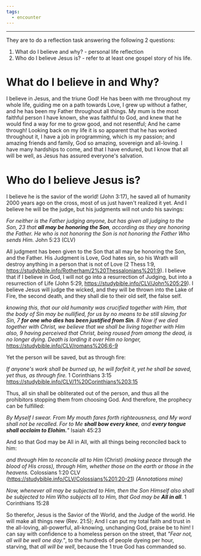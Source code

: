 ```yaml
---
tags:
  - encounter
---
```

___
They are to do a reflection task answering the following 2 questions: 

1. What do I believe and why? - personal life reflection
2. Who do I believe Jesus is? - refer to at least one gospel story of his life.

# What do I believe in and Why?
I believe in Jesus, and the triune God! He has been with me throughout my whole life, guiding me on a path towards Love, I grew up without a father, and he has been my Father throughout all things. My mum is the most faithful person I have known, she was faithful to God, and knew that he would find a way for me to grow good, and not resentful; And he came through! Looking back on my life it is so apparent that he has worked throughout it, I have a job in programming, which is my passion; and amazing friends and family, God so amazing, sovereign and all-loving. I have many hardships to come, and that I have endured, but I know that all will be well, as Jesus has assured everyone's salvation.


# Who do I believe Jesus is?
I believe he is the savior of the world! (John 3:17), he saved all of humanity 2000 years ago on the cross, most of us just haven't realized it yet. And I believe he will be the judge, but his judgments will not undo his savings:

*For neither is the Father judging anyone, but has given all judging to the Son, 23 that **all may be honoring the Son**, according as they are honoring the Father. He who is not honoring the Son is not honoring the Father Who sends Him.*
	John 5:23 (CLV)

All judgment has been given to the Son that all may be honoring the Son, and the Father. His Judgment is Love, God hates sin, so his Wrath will destroy anything in a person that is not of Love (2 Thess 1:9, https://studybible.info/Rotherham/2%20Thessalonians%201:9). I believe that if I believe in God, I will not go into a resurrection of Judging, but into a resurrection of Life (John 5:29, https://studybible.info/CLV/John%205:29). I believe Jesus will judge the wicked, and they will be thrown into the Lake of Fire, the second death, and they shall die to their old self, the false self.

*knowing this, that our old humanity was crucified together with Him, that the body of Sin may be nullified, for us by no means to be still slaving for Sin, 7 **for one who dies has been justified from Sin**. 8 Now if we died together with Christ, we believe that we shall be living together with Him also, 9 having perceived that Christ, being roused from among the dead, is no longer dying. Death is lording it over Him no longer,*
	https://studybible.info/CLV/romans%206:6-9

Yet the person will be saved, but as through fire:

*If anyone's work shall be burned up, he will forfeit it, yet he shall be saved, yet thus, as through fire.*
	1 Corinthians 3:15 https://studybible.info/CLV/1%20Corinthians%203:15

Thus, all sin shall be obliterated out of the person, and thus all the prohibitors stopping them from choosing God. And therefore, the prophecy can be fulfilled:

*By Myself I swear. From My mouth fares forth righteousness, and My word shall not be recalled. For to Me **shall bow every knee**, and **every tongue shall acclaim to Elohim.**"*
	Isaiah 45:23

And so that God may be All in All, with all things being reconciled back to him:

*and through Him to reconcile all to Him* (Christ) *(making peace through the blood of His cross), through Him, whether those on the earth or those in the heavens.*
	 Colossians 1:20 CLV (https://studybible.info/CLV/Colossians%201:20-21) *(Annotations mine)*

*Now, whenever all may be subjected to Him, then the Son Himself also shall be subjected to Him Who subjects all to Him, that God may be **All in all**.*
	1 Corinthians 15:28


So therefor, Jesus is the Savior of the World, and the Judge of the world. He will make all things new (Rev. 21:5); And I can put my total faith and trust in the all-loving, all-powerful, all-knowing, unchanging God, praise be to him! I can say with confidence to a homeless person on the street, that *"Fear not, all will be well one day."*, to the hundreds of people dyeing per hour, starving, that *all will be well*, because the 1 true God has commanded so.
